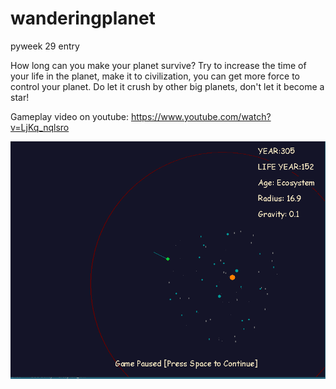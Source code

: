 # wanderingplanet
pyweek 29 entry

How long can you make your planet survive?
Try to increase the time of your life in the planet, make it to civilization, you can get more force to control your planet.
Do let it crush by other big planets, don't let it become a star!

Gameplay video on youtube:
https://www.youtube.com/watch?v=LjKq_nqlsro

![image](Capture.PNG)
